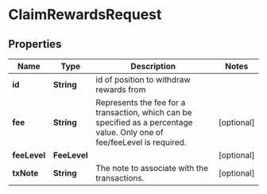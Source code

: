 

# ClaimRewardsRequest


## Properties

| Name | Type | Description | Notes |
|------------ | ------------- | ------------- | -------------|
|**id** | **String** | id of position to withdraw rewards from |  |
|**fee** | **String** | Represents the fee for a transaction, which can be specified as a percentage value. Only one of fee/feeLevel is required. |  [optional] |
|**feeLevel** | **FeeLevel** |  |  [optional] |
|**txNote** | **String** | The note to associate with the transactions. |  [optional] |



